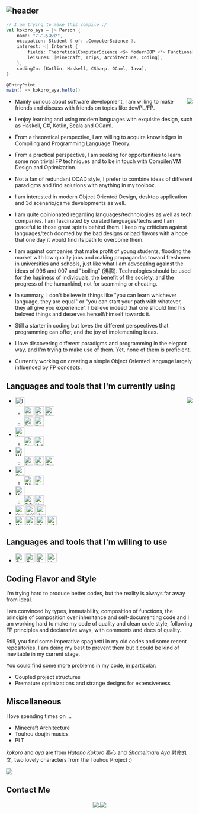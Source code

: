 ## ![header](https://capsule-render.vercel.app/api?&type=waving&height=320&text=kokoro-aya&desc=trying%20to%20grasp%20the%20lost&color=0:66ccff,100:ffffff&fontColor=3e3e3e&animation=fadeIn)

```scala
// I am trying to make this compile :/
val kokoro_aya = |> Person {
    name: "こころあや",
    occupation: Student { of: .ComputerScience },
    interest: <| Interest {
        fields: TheoreticalComputerScience <$> ModernOOP <*> FunctionalProgramming <*> CompilingTheory,
        leisures: [Minecraft, Trips, Architecture, Coding],
    },
    codingIn: [Kotlin, Haskell, CSharp, OCaml, Java],
}

@EntryPoint
main() => kokoro_aya.hello()
```




<p></p>
<img align="right" src="https://github-readme-stats.vercel.app/api?username=kokoro-aya&count_private=true&hide=prs&show_icons=true&theme=prussian">

- Mainly curious about software development, I am willing to make friends and discuss with friends on topics like dev/PL/FP.

- I enjoy learning and using modern languages with exquisite design, such as Haskell, C#, Kotlin, Scala and OCaml.
- From a theoretical perspective, I am willing to acquire knowledges in Compiling and Programming Language Theory.
- From a practical perspective, I am seeking for opportunities to learn some non trivial FP techniques and to be in touch with Compiler/VM Design and Optimization.
- Not a fan of redundant OOAD style, I prefer to combine ideas of different paradigms and find solutions with anything in my toolbox.
- I am interested in modern Object Oriented Design, desktop application and 3d scenario/game developments as well.

- I am quite opinionated regarding languages/technologies as well as tech companies. I am fascinated by curated languages/techs and I am graceful to those great spirits behind them. I keep my criticism against languages/tech doomed by the bad designs or bad flavors with a hope that one day it would find its path to overcome them.
- I am against companies that make profit of young students, flooding the market with low quality jobs and making propagandas toward freshmen in universities and schools, just like what I am advocating against the ideas of 996 and 007 and "boiling" (沸腾). Technologies should be used for the hapiness of individuals, the benefit of the society, and the progress of the humankind, not for scamming or cheating.
- In summary, I don't believe in things like "you can learn whichever language, they are equal" or "you can start your path with whatever, they all give you experience". I believe indeed that one should find his beloved things and deserves herself/himself towards it.

- Still a starter in coding but loves the different perspectives that programming can offer, and the joy of implementing ideas.
- I love discovering different paradigms and programming in the elegant way, and I'm trying to make use of them. Yet, none of them is proficient.
- Currently working on creating a simple Object Oriented language largely influenced by FP concepts.

## Languages and tools that I'm currently using

<img align="right" src="https://github-readme-stats.vercel.app/api/top-langs/?username=kokoro-aya&layout=compact&langs_count=8&theme=prussian">

<ul>
  <li>
    <img alt="IntelliJ IDEA" align="center" height=25 src="https://img.shields.io/badge/IDEA-%23812924.svg?style=for-the-badge&logo=intellij-idea&logoColor=white"/>
    <ul>
      <li>
        <img alt="Java" height=25 src="https://img.shields.io/badge/java-%23ED8B00.svg?style=for-the-badge&logo=java&logoColor=white"/>
        <img alt="Kotlin" height=25 src="https://img.shields.io/badge/kotlin-%230095D5.svg?style=for-the-badge&logo=kotlin&logoColor=white"/>
        <img alt="Haskell" height=25 src="https://img.shields.io/badge/haskell-%235a5181.svg?style=for-the-badge&logo=haskell&logoColor=white"/>
      </li>
      <li>
        <img alt="Scala" height=25 src="https://img.shields.io/badge/Scala-DC322F?style=for-the-badge&logo=scala&logoColor=white"/>
        <img alt="Antlr" height=25 src="https://img.shields.io/badge/antlr-%23e47659.svg?style=for-the-badge&"/>
      </li>
    </ul>
  </li>
  <li>
    <img alt="Android Studio" height=25 src="https://img.shields.io/badge/Android%20Studio-3DDC84.svg?style=for-the-badge&logo=android-studio&logoColor=white" />
    <ul>
      <li>
        <img alt="Flutter" height=25 src="https://img.shields.io/badge/Flutter-%2302569B.svg?style=for-the-badge&logo=Flutter&logoColor=white"/>
        <img alt="Jetpack Compose" height=25 src="https://img.shields.io/badge/Jetpack%20Compose-3DDC84?style=for-the-badge&logo=android&logoColor=white" />
      </li>
    </ul>
  </li>
  <li>
  	<img alt="WebStorm" align="center" height=25 src="https://img.shields.io/badge/WebStorm-%2346a0a1.svg?style=for-the-badge&logo=webstorm&logoColor=white"/>
    <ul>
      <li>
        <img alt="TypeScript" height=25 src="https://img.shields.io/badge/typescript-%23007ACC.svg?style=for-the-badge&logo=typescript&logoColor=white"/>
        <img alt="React" height=25 src="https://img.shields.io/badge/react-%2320232a.svg?style=for-the-badge&logo=react&logoColor=%2361DAFB"/>
        <img alt="Ant-Design" height=25 src="https://img.shields.io/badge/-AntDesign-%230170FE?style=for-the-badge&logo=ant-design&logoColor=white"/>
      </li>
    </ul>
  </li>
  <li>
  	<img alt="Rider" align="center" height=25 src="https://img.shields.io/badge/Rider-%23317ef3.svg?style=for-the-badge&logo=rider&logoColor=white"/>
    <ul>
      <li>
      	<img alt="C#" height=25 src="https://img.shields.io/badge/c%23-%23239120.svg?style=for-the-badge&logo=c-sharp&logoColor=white"/>
        <img alt="Avalonia" height=25 src="https://img.shields.io/badge/avalonia-814ba7?style=for-the-badge&logoColor=white" />
      </li>
    </ul>
  </li>
  <li>
  	<img alt="Visual Studio Code" height=25 src="https://img.shields.io/badge/Visual%20Studio%20Code-0078d7.svg?style=for-the-badge&logo=visual-studio-code&logoColor=white"/>
    <ul>
      <li>
        <img alt="OCaml" height=25 src="https://img.shields.io/badge/ocaml-%233be133.svg?style=for-the-badge&logo=ocaml&logoColor=white"/>
        <img alt="Haskell" height=25 src="https://img.shields.io/badge/haskell-%235a5181.svg?style=for-the-badge&logo=haskell&logoColor=white"/>
      </li>
    </ul>
  </li>
  <li>
    <img alt="Sketch" height=25 src="https://img.shields.io/badge/Sketch-%23eeb63f.svg?style=for-the-badge&logo=sketch&logoColor=black"/>
    <img alt="Affinity Designer" height=25 src="https://img.shields.io/badge/Affinity%20Designer-%233572b8.svg?style=for-the-badge&logo=affinitydesigner&logoColor=white"/>
    <img alt="Jupyter" height=25 src="https://img.shields.io/badge/Jupyter-%23F37626.svg?style=for-the-badge&logo=Jupyter&logoColor=white" />
  </li>
  <li>
    <img alt="Visual Studio" height=25 src="https://img.shields.io/badge/Visual%20Studio-5C2D91.svg?style=for-the-badge&logo=visual-studio&logoColor=white" />
    <img alt="Unity" height=25 src="https://img.shields.io/badge/unity-%23000000.svg?style=for-the-badge&logo=unity&logoColor=white"/>
    <img alt="Modern C++" height=25 src="https://img.shields.io/badge/c++-%2300599C.svg?style=for-the-badge&logo=c%2B%2B&logoColor=white"/>
    <img alt="gRPC" height=25 src="https://img.shields.io/badge/grpc-79c2c2?style=for-the-badge&logoColor=white" />
  </li>
</ul>

[//]: # (TODO: Replace the list by modern two-column design)


## Languages and tools that I'm willing to use

<ul>
  <li>
    <img alt="Swift" height=25 src="https://img.shields.io/badge/swift-F54A2A?style=for-the-badge&logo=swift&logoColor=white" />
    <img alt="SwiftUI" height=25 src="https://img.shields.io/badge/swiftui-2E7DF6?style=for-the-badge&logo=swift&logoColor=white" />
    <img alt="Rust" height=25 src="https://img.shields.io/badge/rust-%23000000.svg?style=for-the-badge&logo=rust&logoColor=white" />
    <img alt=".Net" height=25 src="https://img.shields.io/badge/.NET-5C2D91?style=for-the-badge&logo=.net&logoColor=white"/>
  </li>
</ul>

## Coding Flavor and Style

I'm trying hard to produce better codes, but the reality is always far away from ideal.

I am convinced by types, immutability, composition of functions, the principle of composition over inheritance and self-documenting code and I am working hard to make my code of quality and clean code style, following FP principles and declararive ways, with comments and docs of quality.

Still, you find some imperative spaghetti in my old codes and some recent repositories, I am doing my best to prevent them but it could be kind of inevitable in my current stage.

You could find some more problems in my code, in particular:

-   Coupled project structures
-   Premature optimizations and strange designs for extensiveness

## Miscellaneous

I love spending times on ...

- Minecraft Architecture
- Touhou doujin musics
- PLT

*kokoro* and *aya* are from *Hatano Kokoro* 秦心 and *Shameimaru Aya* 射命丸文, two lovely characters from the Touhou Project :)

<img src="https://www.codewars.com/users/kokoro-aya/badges/small" />

## Contact Me

<div align="center">
  <a href="https://irony.moe"><img align="center" src="https://img.shields.io/badge/Blog-irony.moe-939650?logo=hexo&style=for-the-badge">
  <a href="mailto:kokoro.aya.irony.moe@gmail.com"><img align="center" src="https://img.shields.io/badge/Email-talk%20with%20me-5dac81?logo=minutemailer&style=for-the-badge"></a>
</div>
